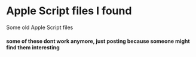 # Apple Script files I found
 Some old Apple Script files
 #### some of these dont work anymore, just posting because someone might find them interesting
